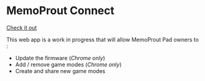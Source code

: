 # MemoProut Connect

[Check it out](https://memoprout-pad-connect.web.app/)

This web app is a work in progress that will allow MemoProut Pad owners to :
+ Update the firmware (_Chrome only_)
+ Add / remove game modes (_Chrome only_)
+ Create and share new game modes

